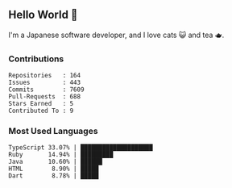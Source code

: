 ## Hello World 👋

I'm a Japanese software developer, and I love cats 😺 and tea 🫖.

### Contributions

    Repositories   : 164
    Issues         : 443
    Commits        : 7609
    Pull-Requests  : 688
    Stars Earned   : 5
    Contributed To : 9

### Most Used Languages

    TypeScript 33.07% | ████████████████████
    Ruby       14.94% | █████████
    Java       10.60% | ██████
    HTML        8.90% | █████
    Dart        8.78% | █████
